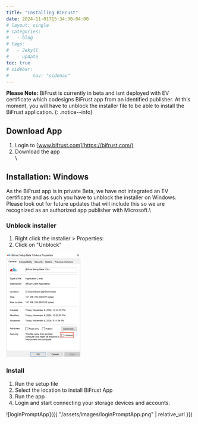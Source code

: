 ```yaml
---
title: "Installing BiFrust"
date: 2024-11-01T15:34:30-04:00
# layout: single
# categories:
#   - blog
# tags:
#   - Jekyll
#   - update
toc: true
# sidebar:
#         nav: "sidenav"
---
```




**Please Note:** BiFrust is currently in beta and isnt deployed with EV certificate which codesigns BiFrust app from an identified publisher. At this moment, you will have to unblock the installer file to be able to install the BiFrust application.
{: .notice--info}



## Download App

1. Login to [www.bifrust.com](https://bifrust.com/)
2. Download the app\
\


## Installation: Windows

As the BiFrust app is in private Beta, we have not integrated an EV certificate and as such you have to unblock the installer on Windows. Please look out for future updates that will include this so we are recognized as an authorized app publisher with Microsoft.\

### Unblock installer

1. Right click the installer > Properties:
2. Click on "Unblock"

<!-- ![Unblock Installer]({{ "/assets/images/unblockInstallerWin.png" | relative_url }}) -->

<img src="/assets/images/unblockInstallerWin.png" alt="drawing" width="200" heiggt="200"/>

### Install

1. Run the setup file
2. Select the location to install BiFrust App
3. Run the app
4. Login and start connecting your storage devices and accounts. 


![loginPromptApp]({{ "/assets/images/loginPromptApp.png" | relative_url }})